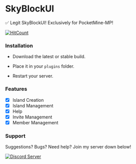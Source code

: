 # SkyBlockUI
✅ Legit SkyBlockUI! Exclusively for PocketMine-MP!

[![HitCount](http://hits.dwyl.io/TheRealKizu/SkyBlockUI.svg)](http://hits.dwyl.io/TheRealKizu/SkyBlockUI)

### Installation

- Download the latest or stable build.

- Place it in your `plugins` folder.

- Restart your server.

### Features

- [x] Island Creation
- [x] Island Management
- [x] Help
- [x] Invite Management
- [x] Member Management

### Support

Suggestions? Bugs? Need help? Join my server down below!

<a href="https://discord.gg/Uey3p68"><img src="https://discordapp.com/api/guilds/638310885118574602/embed.png" alt="Discord Server"/></a>

